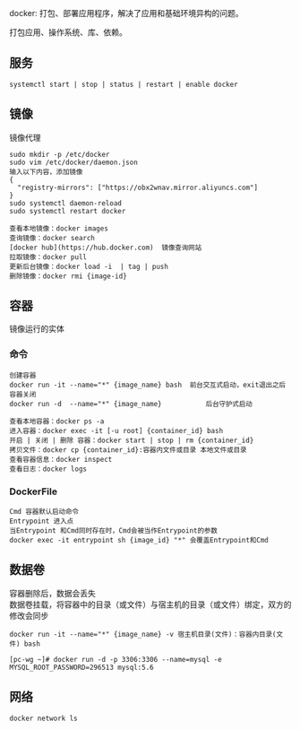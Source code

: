 docker: 打包、部署应用程序，解决了应用和基础环境异构的问题。

打包应用、操作系统、库、依赖。  

## 服务
```
systemctl start | stop | status | restart | enable docker
```

## 镜像
镜像代理
```
sudo mkdir -p /etc/docker
sudo vim /etc/docker/daemon.json 
输入以下内容，添加镜像
{
  "registry-mirrors": ["https://obx2wnav.mirror.aliyuncs.com"]
}
sudo systemctl daemon-reload
sudo systemctl restart docker
```

```
查看本地镜像：docker images
查询镜像：docker search
[docker hub](https://hub.docker.com)  镜像查询网站
拉取镜像：docker pull 
更新后台镜像：docker load -i  | tag | push
删除镜像：docker rmi {image-id}
```
## 容器
镜像运行的实体  
### 命令
```
创建容器
docker run -it --name="*" {image_name} bash  前台交互式启动，exit退出之后容器关闭
docker run -d  --name="*" {image_name}           后台守护式启动 

查看本地容器：docker ps -a
进入容器：docker exec -it [-u root] {container_id} bash
开启 | 关闭 | 删除 容器：docker start | stop | rm {container_id}
拷贝文件：docker cp {container_id}:容器内文件或目录 本地文件或目录
查看容器信息：docker inspect
查看日志：docker logs
```

### DockerFile
```
Cmd 容器默认启动命令  
Entrypoint 进入点
当Entrypoint 和Cmd同时存在时，Cmd会被当作Entrypoint的参数
docker exec -it entrypoint sh {image_id} "*" 会覆盖Entrypoint和Cmd
```

## 数据卷
容器删除后，数据会丢失  
数据卷挂载，将容器中的目录（或文件）与宿主机的目录（或文件）绑定，双方的修改会同步  
```
docker run -it --name="*" {image_name} -v 宿主机目录(文件)：容器内目录(文件) bash  

[pc-wg ~]# docker run -d -p 3306:3306 --name=mysql -e MYSQL_ROOT_PASSWORD=296513 mysql:5.6
```

## 网络
```
docker network ls
```